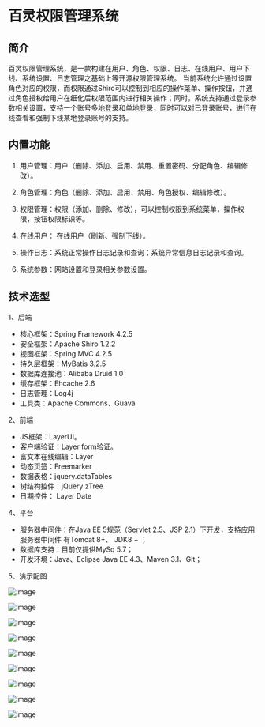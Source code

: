 # 百灵权限管理系统

## 简介

百灵权限管理系统，是一款构建在用户、角色、权限、日志、在线用户、用户下线、系统设置、日志管理之基础上等开源权限管理系统。 当前系统允许通过设置角色对应的权限，而权限通过Shiro可以控制到相应的操作菜单、操作按钮，并通过角色授权给用户在细化后权限范围内进行相关操作；同时，系统支持通过登录参数相关设置，支持一个账号多地登录和单地登录，同时可以对已登录账号，进行在线查看和强制下线某地登录账号的支持。

## 内置功能

1.	用户管理：用户（删除、添加、启用、禁用、重置密码、分配角色、编辑修改）。
2.	角色管理：角色（删除、添加、启用、禁用、角色授权、编辑修改）。
3.	权限管理：权限（添加、删除、修改），可以控制权限到系统菜单，操作权限，按钮权限标识等。
4.  在线用户： 在线用户（刷新、强制下线）。

5.  操作日志：系统正常操作日志记录和查询；系统异常信息日志记录和查询。
6. 系统参数：网站设置和登录相关参数设置。

## 技术选型

1、后端

* 核心框架：Spring Framework 4.2.5
* 安全框架：Apache Shiro 1.2.2
* 视图框架：Spring MVC 4.2.5
* 持久层框架：MyBatis 3.2.5
* 数据库连接池：Alibaba Druid 1.0
* 缓存框架：Ehcache 2.6
* 日志管理：Log4j
* 工具类：Apache Commons、Guava

2、前端

* JS框架：LayerUI。
* 客户端验证：Layer form验证。
* 富文本在线编辑：Layer
* 动态页签：Freemarker
* 数据表格：jquery.dataTables
* 树结构控件：jQuery zTree
* 日期控件： Layer Date

4、平台

* 服务器中间件：在Java EE 5规范（Servlet 2.5、JSP 2.1）下开发，支持应用服务器中间件
有Tomcat 8+、 JDK8 + ；
* 数据库支持：目前仅提供MySq 5.7；
* 开发环境：Java、Eclipse Java EE 4.3、Maven 3.1、Git；

5、演示配图

![image](https://github.com/butter-fly/belling-admin/blob/master/src/main/webapp/peitu/1.png)

![image](https://github.com/butter-fly/belling-admin/blob/master/src/main/webapp/peitu/2.png)

![image](https://github.com/butter-fly/belling-admin/blob/master/src/main/webapp/peitu/3.png)

![image](https://github.com/butter-fly/belling-admin/blob/master/src/main/webapp/peitu/4.png)

![image](https://github.com/butter-fly/belling-admin/blob/master/src/main/webapp/peitu/5.png)

![image](https://github.com/butter-fly/belling-admin/blob/master/src/main/webapp/peitu/6.png)

![image](https://github.com/butter-fly/belling-admin/blob/master/src/main/webapp/peitu/7.png)

![image](https://github.com/butter-fly/belling-admin/blob/master/src/main/webapp/peitu/8.png)

![image](https://github.com/butter-fly/belling-admin/blob/master/src/main/webapp/peitu/9.png)



